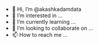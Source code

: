 - 👋 Hi, I’m @akashkadamdata
- 👀 I’m interested in ...
- 🌱 I’m currently learning ...
- 💞️ I’m looking to collaborate on ...
- 📫 How to reach me ...

<!---
akashkadamdata/akashkadamdata is a ✨ special ✨ repository because its `README.md` (this file) appears on your GitHub profile.
You can click the Preview link to take a look at your changes.
--->
